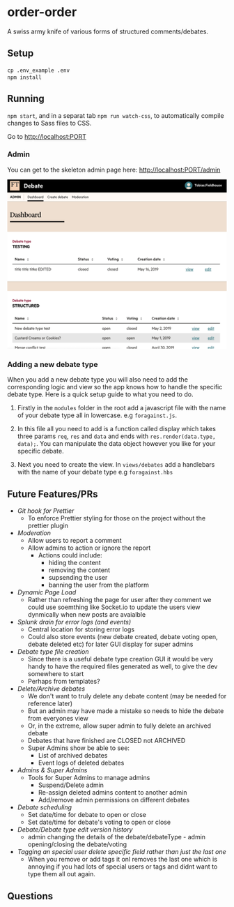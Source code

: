 # order-order

A swiss army knife of various forms of structured comments/debates.

## Setup

```
cp .env_example .env
npm install
```

## Running

`npm start`, and in a separat tab `npm run watch-css`, to automatically compile changes to Sass files to CSS.

Go to [http://localhost:PORT](http://localhost:PORT)

### Admin

You can get to the skeleton admin page here:
[http://localhost:PORT/admin](http://localhost:PORT/admin)

![Alt text](./docs/admin_examle.png?raw=true 'Example of how the admin currently looks')

### Adding a new debate type

When you add a new debate type you will also need to add the corresponding logic and view so the app knows how to handle the specific debate type. Here is a quick setup guide to what you need to do.

1. Firstly in the `modules` folder in the root add a javascript file with the name of your debate type all in lowercase. e.g `foragainst.js`.

2. In this file all you need to add is a function called display which takes three params `req`, `res` and `data` and ends with `res.render(data.type, data);`. You can manipulate the data object however you like for your specific debate.

3. Next you need to create the view. In `views/debates` add a handlebars with the name of your debate type e.g `foragainst.hbs`

## Future Features/PRs

-   _Git hook for Prettier_
    -   To enforce Prettier styling for those on the project without the prettier plugin
-   _Moderation_
    -   Allow users to report a comment
    -   Allow admins to action or ignore the report
        -   Actions could include:
            -   hiding the content
            -   removing the content
            -   supsending the user
            -   banning the user from the platform
-   _Dynamic Page Load_
    -   Rather than refreshing the page for user after they comment we could use soemthing like Socket.io to update the users view dynmically when new posts are avaialble
-   _Splunk drain for error logs (and events)_
    -   Central location for storing error logs
    -   Could also store events (new debate created, debate voting open, debate deleted etc) for later GUI display for super admins
-   _Debate type file creation_
    -   Since there is a useful debate type creation GUI it would be very handy to have the required files generated as well, to give the dev somewhere to start
    -   Perhaps from templates?
-   _Delete/Archive debates_
    -   We don't want to truly delete any debate content (may be needed for reference later)
    -   But an admin may have made a mistake so needs to hide the debate from everyones view
    -   Or, in the extreme, allow super admin to fully delete an archived debate
    -   Debates that have finished are CLOSED not ARCHIVED
    -   Super Admins show be able to see:
        -   List of archived debates
        -   Event logs of deleted debates
-   _Admins & Super Admins_
    -   Tools for Super Admins to manage admins
        -   Suspend/Delete admin
        -   Re-assign deleted admins content to another admin
        -   Add/remove admin permissions on different debates
-   _Debate scheduling_
    -   Set date/time for debate to open or close
    -   Set date/time for debate's voting to open or close
-   _Debate/Debate type edit version history_
    -   admin changing the details of the debate/debateType - admin opening/closing the debate/voting
-   _Tagging an special user delete specific field rather than just the last one_
    -   When you remove or add tags it onl removes the last one which is annoying if you had lots of special users or tags and didnt want to type them all out again.

## Questions
